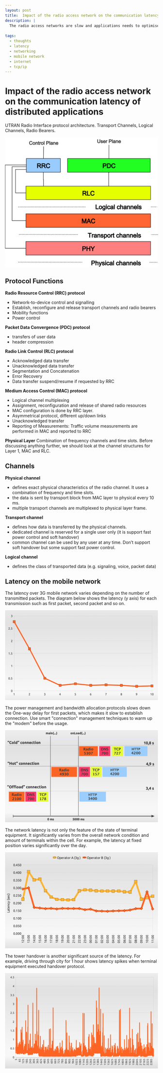 ```yaml
---
layout: post
title:  Impact of the radio access network on the communication latency of distributed applications
description: |
  The radio access networks are slow and applications needs to optimise number of round trips.

tags:
  - thoughts
  - latency
  - networking
  - mobile network
  - internet
  - tcp/ip
---
```


# Impact of the radio access network on the communication latency of distributed applications

UTRAN Radio Interface protocol architecture. Transport Channels, Logical Channels, Radio Bearers.

![Radio Network Stack](/assets/images/2010-07-12-radio-network-stack.svg)

## Protocol Functions

**Radio Resource Control (RRC) protocol**
* Network-to-device control and signalling
* Establish, reconfigure and release transport channels and radio bearers
* Mobility functions
* Power control

**Packet Data Convergence (PDC) protocol**
* transfers of user data
* header compression

**Radio Link Control (RLC) protocol**
* Acknowledged data transfer
* Unacknowledged data transfer
* Segmentation and Concatenation
* Error Recovery
* Data transfer suspend/resume if requested by RRC

**Medium Access Control (MAC) protocol**
* Logical channel multiplexing
* Assignment, reconfiguration and release of shared radio resources
* MAC configuration is done by RRC layer.
* Asymmetrical protocol, different up/down links
* Unacknowledged transfer
* Reporting of Measurements: Traffic volume measurements are performed in MAC and reported to RRC

**Physical Layer**
Combination of frequency channels and time slots. Before discussing anything further, we should look at the channel structures for Layer 1, MAC and RLC.

## Channels

**Physical channel**
* defines exact physical characteristics of the radio channel. It uses a combination of frequency and time slots.
* the data is sent by transport block from MAC layer to physical every 10 ms.
* multiple transport channels are multiplexed to physical layer frame.

**Transport channel**
* defines how data is transferred by the physical channels.
* dedicated channel is reserved for a single user only (it is support fast power control and soft handover)
* common channel can be used by any user at any time. Don’t support soft handover but some support fast power control.

**Logical channel**
* defines the class of transported data (e.g. signaling, voice, packet data)

## Latency on the mobile network

The latency over 3G mobile network varies depending on the number of transmitted packets. The diagram below shows the latency (y axis) for each transmission such as first packet, second packet and so on. 

![Radio Network Latency](/assets/images/2010-07-12-radio-network-latency.png)

The power management and bandwidth allocation protocols slows down the One-way delay for first packets, which makes it slow to establish connection. Use smart "connection" management techniques to warm up the "modem" before the usage. 

![Radio Network Mitigate Latency](/assets/images/2010-07-12-radio-network-mitigate.png)

The network latency is not only the feature of the state of terminal equipment. It significantly varies from the overall network condition and amount of terminals within the cell. For example, the latency at fixed position varies significantly over the day.

![Radio Network Daily Latency](/assets/images/2010-07-12-radio-network-daily-latency.png)


The tower handover is another significant source of the latency. For example, driving through city for 1 hour shows latency spikes when terminal equipment executed handover protocol.

![Radio Network On-the-go Latency](/assets/images/2010-07-12-radio-network-mobility.png)

